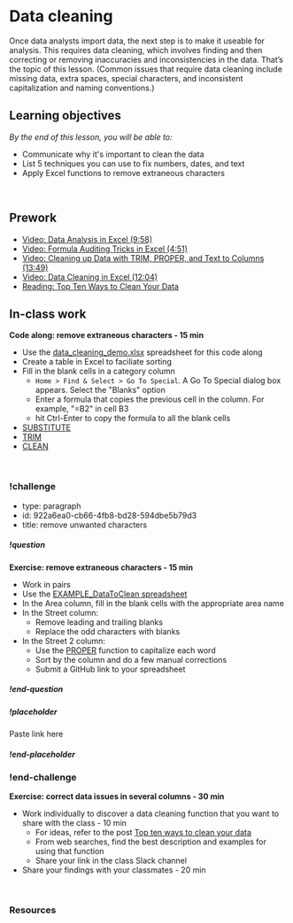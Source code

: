 # Data cleaning

Once data analysts import data, the next step is to make it useable for analysis. This requires data cleaning, which involves finding and then correcting or removing inaccuracies and inconsistencies in the data. That’s the topic of this lesson. (Common issues that require data cleaning include missing data, extra spaces, special characters, and inconsistent capitalization and naming conventions.)

## Learning objectives

*By the end of this lesson, you will be able to:*
* Communicate why it's important to clean the data
* List 5 techniques you can use to fix numbers, dates, and text 
* Apply Excel functions to remove extraneous characters
<br>

## Prework
* [Video: Data Analysis in Excel (9:58)](https://www.youtube.com/watch?v=YqS0x0yshlo&feature=youtu.be)
* [Video: Formula Auditing Tricks in Excel (4:51)](https://www.youtube.com/watch?v=dCK_LG3Nk6Q&list=PLnVcHd3TXd2qNpfJyfQkwHO70gaZZ79L8&index=3_)
* [Video: Cleaning up Data with TRIM, PROPER, and Text to Columns (13:49)](https://www.youtube.com/watch?v=x78JR7XHTro)
* [Video: Data Cleaning in Excel (12:04)](https://www.youtube.com/watch?v=WRk9t5yo5Zs)
* [Reading: Top Ten Ways to Clean Your Data](https://support.office.com/en-us/article/top-ten-ways-to-clean-your-data-2844b620-677c-47a7-ac3e-c2e157d1db19)

## In-class work
**Code along: remove extraneous characters - 15 min**
* Use the [data_cleaning_demo.xlsx](https://drive.google.com/file/d/10PFvbBtuSEVSmt0RmyfuzMbAERBkVY42/view?usp=sharing) spreadsheet for this code along
* Create a table in Excel to faciliate sorting
* Fill in the blank cells in a category column
  * ```Home > Find & Select > Go To Special```.   A Go To Special dialog box appears. Select the "Blanks" option
  * Enter a formula that copies the previous cell in the column. For example, "=B2" in cell B3
  * hit Ctrl-Enter to copy the formula to all the blank cells
* [SUBSTITUTE](https://support.office.com/en-us/article/substitute-function-6434944e-a904-4336-a9b0-1e58df3bc332)
* [TRIM](https://support.office.com/en-us/article/trim-function-410388fa-c5df-49c6-b16c-9e5630b479f9)
* [CLEAN](https://support.office.com/en-us/article/clean-function-26f3d7c5-475f-4a9c-90e5-4b8ba987ba41)
<br>

### !challenge

* type: paragraph
* id: 922a6ea0-cb66-4fb8-bd28-594dbe5b79d3
* title: remove unwanted characters

##### !question
**Exercise: remove extraneous characters - 15 min**
* Work in pairs
* Use the [EXAMPLE_DataToClean spreadsheet](https://drive.google.com/file/d/16SjBuqk5gPoqVM0oDKFreXxuhOTi21jv/view?usp=sharing)
* In the Area column, fill in the blank cells with the appropriate area name
* In the Street column:
  *  Remove leading and trailing blanks
  *  Replace the odd characters with blanks
* In the Street 2 column:
  * Use the [PROPER](https://support.office.com/en-us/article/proper-function-52a5a283-e8b2-49be-8506-b2887b889f94?ui=en-US&rs=en-US&ad=US) function to capitalize each word 
  * Sort by the column and do a few manual corrections
  * Submit a GitHub link to your spreadsheet

##### !end-question

##### !placeholder

Paste link here

##### !end-placeholder

### !end-challenge

**Exercise: correct data issues in several columns - 30 min**
* Work individually to discover a data cleaning function that you want to share with the class - 10 min
  * For ideas, refer to the post [Top ten ways to clean your data](https://support.office.com/en-us/article/top-ten-ways-to-clean-your-data-2844b620-677c-47a7-ac3e-c2e157d1db19)
  * From web searches, find the best description and examples for using that function
  * Share your link in the class Slack channel
* Share your findings with your classmates - 20 min
<br>

### Resources
